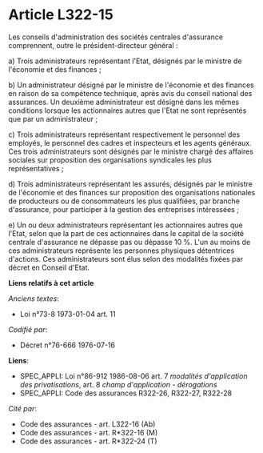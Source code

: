 # Article L322-15

Les conseils d'administration des sociétés centrales d'assurance comprennent, outre le président-directeur général :

a) Trois administrateurs représentant l'Etat, désignés par le ministre de l'économie et des finances ;

b) Un administrateur désigné par le ministre de l'économie et des finances en raison de sa compétence technique, après avis
du conseil national des assurances. Un deuxième administrateur est désigné dans les mêmes conditions lorsque les actionnaires
autres que l'Etat ne sont représentés que par un administrateur ;

c) Trois administrateurs représentant respectivement le personnel des employés, le personnel des cadres et inspecteurs et les
agents généraux. Ces trois administrateurs sont désignés par le ministre chargé des affaires sociales sur proposition des
organisations syndicales les plus représentatives ;

d) Trois administrateurs représentant les assurés, désignés par le ministre de l'économie et des finances sur proposition des
organisations nationales de producteurs ou de consommateurs les plus qualifiées, par branche d'assurance, pour participer à
la gestion des entreprises intéressées ;

e) Un ou deux administrateurs représentant les actionnaires autres que l'Etat, selon que la part de ces actionnaires dans le
capital de la société centrale d'assurance ne dépasse pas ou dépasse 10 %. L'un au moins de ces administrateurs représente
les personnes physiques détentrices d'actions. Ces administrateurs sont élus selon des modalités fixées par décret en Conseil
d'Etat.

**Liens relatifs à cet article**

_Anciens textes_:

  - Loi n°73-8 1973-01-04 art. 11

_Codifié par_:

  - Décret n°76-666 1976-07-16

**Liens**:

  - SPEC_APPLI: Loi n°86-912 1986-08-06 art. 7 *modalités d'application des privatisations*, art. 8 *champ d'application - dérogations*
  - SPEC_APPLI: Code des assurances R322-26, R322-27, R322-28

_Cité par_:

  - Code des assurances - art. L322-16 (Ab)
  - Code des assurances - art. R*322-16 (M)
  - Code des assurances - art. R*322-24 (T)

